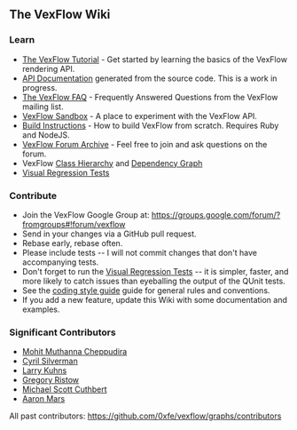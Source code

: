 ## The VexFlow Wiki

### Learn

* [The VexFlow Tutorial](http://www.vexflow.com/docs/tutorial.html) - Get started by learning the basics of the VexFlow rendering API.
* [API Documentation](http://public.vexflow.com/docs/) generated from the source code. This is a work in progress.
* [The VexFlow FAQ](The-VexFlow-FAQ) - Frequently Answered Questions from the VexFlow mailing list. 
* [VexFlow Sandbox](http://www.vexflow.com/docs/sandbox.html) - A place to experiment with the VexFlow API.
* [Build Instructions](Build-Instructions) - How to build VexFlow from scratch. Requires Ruby and NodeJS.
* [VexFlow Forum Archive](https://groups.google.com/forum/?fromgroups#!forum/vexflow) - Feel free to join and ask questions on the forum.
* VexFlow [Class Hierarchy](https://github.com/0xfe/vexflow/wiki/VexFlow-Class-Hierarchy) and [Dependency Graph](https://github.com/0xfe/vexflow/wiki/VexFlow-Dependency-Graph)
* [Visual Regression Tests](https://github.com/0xfe/vexflow/wiki/Visual-Regression-Tests)

### Contribute

* Join the VexFlow Google Group at: https://groups.google.com/forum/?fromgroups#!forum/vexflow
* Send in your changes via a GitHub pull request.
* Rebase early, rebase often.
* Please include tests -- I will not commit changes that don't have accompanying tests.
* Don't forget to run the [Visual Regression Tests](https://github.com/0xfe/vexflow/wiki/Visual-Regression-Tests) -- it is simpler, faster, and more likely to catch issues than eyeballing the output of the QUnit tests.
* See the [coding style guide](VexFlow-Coding-Style) guide for general rules and conventions.
* If you add a new feature, update this Wiki with some documentation and examples.

### Significant Contributors

* [Mohit Muthanna Cheppudira](http://github.com/0xfe)
* [Cyril Silverman](http://github.com/Silverwolf90)
* [Larry Kuhns](http://github.com/LarryKu)
* [Gregory Ristow](http://github.com/gristow)
* [Michael Scott Cuthbert](http://github.com/mscuthbert)
* [Aaron Mars](http://github.com/aaronmars)

All past contributors: https://github.com/0xfe/vexflow/graphs/contributors